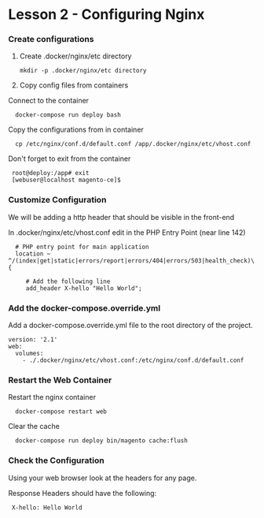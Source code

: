 # Lesson 2 - Configuring Nginx

### Create configurations
1) Create .docker/nginx/etc directory

       mkdir -p .docker/nginx/etc directory
 
2) Copy config files from containers

Connect to the container

      docker-compose run deploy bash     

Copy the configurations from in container

      cp /etc/nginx/conf.d/default.conf /app/.docker/nginx/etc/vhost.conf
      
Don't forget to exit from the container      
      
     root@deploy:/app# exit
     [webuser@localhost magento-ce]$  
      
      
      
### Customize Configuration
We will be adding a http header that should be visible in the front-end

In .docker/nginx/etc/vhost.conf edit in the PHP Entry Point (near line 142)

      # PHP entry point for main application
      location ~ ^/(index|get|static|errors/report|errors/404|errors/503|health_check)\.php$ {
         
         # Add the following line
         add_header X-hello "Hello World";

### Add the docker-compose.override.yml
Add a docker-compose.override.yml file to the root directory of the project. 
    
    version: '2.1'
    web:
      volumes:
        - ./.docker/nginx/etc/vhost.conf:/etc/nginx/conf.d/default.conf



### Restart the Web Container
Restart the nginx container

      docker-compose restart web

Clear the cache

      docker-compose run deploy bin/magento cache:flush


### Check the Configuration

Using your web browser look at the headers for any page.

Response Headers should have the following:

     X-hello: Hello World


     
